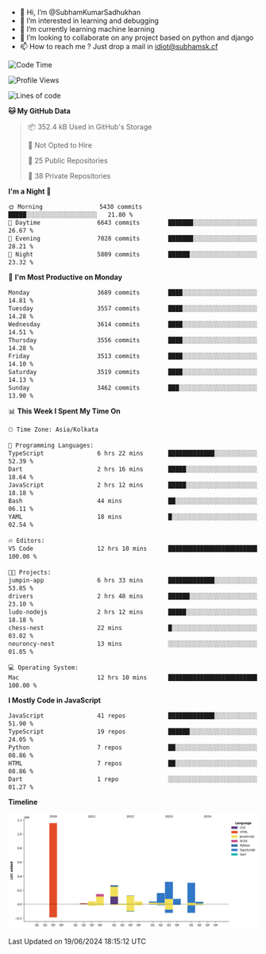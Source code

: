 - 👋 Hi, I’m @SubhamKumarSadhukhan
- 👀 I’m interested in learning and debugging
- 🌱 I’m currently learning machine learning
- 💞️ I’m looking to collaborate on any project based on python and django
- 📫 How to reach me ?
      Just drop a mail in idiot@subhamsk.cf

<!---
SubhamKumarSadhukhan/SubhamKumarSadhukhan is a ✨ special ✨ repository because its `README.md` (this file) appears on your GitHub profile.
You can click the Preview link to take a look at your changes.
--->


<!--START_SECTION:waka-->
![Code Time](http://img.shields.io/badge/Code%20Time-2%2C245%20hrs%2053%20mins-blue)

![Profile Views](http://img.shields.io/badge/Profile%20Views-3-blue)

![Lines of code](https://img.shields.io/badge/From%20Hello%20World%20I%27ve%20Written-2.7%20million%20lines%20of%20code-blue)

**🐱 My GitHub Data** 

> 📦 352.4 kB Used in GitHub's Storage 
 > 
> 🚫 Not Opted to Hire
 > 
> 📜 25 Public Repositories 
 > 
> 🔑 38 Private Repositories 
 > 
**I'm a Night 🦉** 

```text
🌞 Morning                5430 commits        █████░░░░░░░░░░░░░░░░░░░░   21.80 % 
🌆 Daytime                6643 commits        ███████░░░░░░░░░░░░░░░░░░   26.67 % 
🌃 Evening                7028 commits        ███████░░░░░░░░░░░░░░░░░░   28.21 % 
🌙 Night                  5809 commits        ██████░░░░░░░░░░░░░░░░░░░   23.32 % 
```
📅 **I'm Most Productive on Monday** 

```text
Monday                   3689 commits        ████░░░░░░░░░░░░░░░░░░░░░   14.81 % 
Tuesday                  3557 commits        ████░░░░░░░░░░░░░░░░░░░░░   14.28 % 
Wednesday                3614 commits        ████░░░░░░░░░░░░░░░░░░░░░   14.51 % 
Thursday                 3556 commits        ████░░░░░░░░░░░░░░░░░░░░░   14.28 % 
Friday                   3513 commits        ████░░░░░░░░░░░░░░░░░░░░░   14.10 % 
Saturday                 3519 commits        ████░░░░░░░░░░░░░░░░░░░░░   14.13 % 
Sunday                   3462 commits        ███░░░░░░░░░░░░░░░░░░░░░░   13.90 % 
```


📊 **This Week I Spent My Time On** 

```text
🕑︎ Time Zone: Asia/Kolkata

💬 Programming Languages: 
TypeScript               6 hrs 22 mins       █████████████░░░░░░░░░░░░   52.39 % 
Dart                     2 hrs 16 mins       █████░░░░░░░░░░░░░░░░░░░░   18.64 % 
JavaScript               2 hrs 12 mins       █████░░░░░░░░░░░░░░░░░░░░   18.18 % 
Bash                     44 mins             ██░░░░░░░░░░░░░░░░░░░░░░░   06.11 % 
YAML                     18 mins             █░░░░░░░░░░░░░░░░░░░░░░░░   02.54 % 

🔥 Editors: 
VS Code                  12 hrs 10 mins      █████████████████████████   100.00 % 

🐱‍💻 Projects: 
jumpin-app               6 hrs 33 mins       █████████████░░░░░░░░░░░░   53.85 % 
drivers                  2 hrs 48 mins       ██████░░░░░░░░░░░░░░░░░░░   23.10 % 
ludo-nodejs              2 hrs 12 mins       █████░░░░░░░░░░░░░░░░░░░░   18.18 % 
chess-nest               22 mins             █░░░░░░░░░░░░░░░░░░░░░░░░   03.02 % 
neuroncy-nest            13 mins             ░░░░░░░░░░░░░░░░░░░░░░░░░   01.85 % 

💻 Operating System: 
Mac                      12 hrs 10 mins      █████████████████████████   100.00 % 
```

**I Mostly Code in JavaScript** 

```text
JavaScript               41 repos            █████████████░░░░░░░░░░░░   51.90 % 
TypeScript               19 repos            ██████░░░░░░░░░░░░░░░░░░░   24.05 % 
Python                   7 repos             ██░░░░░░░░░░░░░░░░░░░░░░░   08.86 % 
HTML                     7 repos             ██░░░░░░░░░░░░░░░░░░░░░░░   08.86 % 
Dart                     1 repo              ░░░░░░░░░░░░░░░░░░░░░░░░░   01.27 % 
```



**Timeline**

![Lines of Code chart](https://raw.githubusercontent.com/SubhamKumarSadhukhan/SubhamKumarSadhukhan/main/assets/bar_graph.png)


 Last Updated on 19/06/2024 18:15:12 UTC
<!--END_SECTION:waka-->
